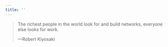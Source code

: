 ```yaml
---
title: ''
---
```


<blockquote>
  <p>The richest people in the world look for and build networks, everyone else looks for work.</p>
  <p class="cite">—Robert Kiyosaki</p>
</blockquote>
